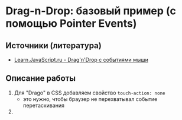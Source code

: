 # **Drag-n-Drop: базовый пример (с помощью Pointer Events)**

## Источники (литература)
- [Learn.JavaScript.ru - Drag'n'Drop с событиями мыши](https://learn.javascript.ru/mouse-drag-and-drop)


## Описание работы
1. Для "Drago" в CSS добавляем свойство `touch-action: none`
   - это нужно, чтобы браузер не перехватывал событие перетаскивания
2. 